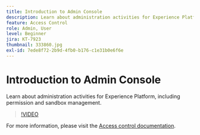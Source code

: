 ```yaml
---
title: Introduction to Admin Console
description: Learn about administration activities for Experience Platform, including permission and sandbox management.
feature: Access Control
role: Admin, User
level: Beginner
jira: KT-7923
thumbnail: 333860.jpg
exl-id: 7ede8f72-2b9d-4fb0-b176-c1e31b0e6f6e
---
```

# Introduction to Admin Console

Learn about administration activities for Experience Platform, including permission and sandbox management.

>[!VIDEO](https://video.tv.adobe.com/v/333860?quality=12&learn=on)

For more information, please visit the [Access control documentation](https://experienceleague.adobe.com/docs/experience-platform/access-control/home.html).